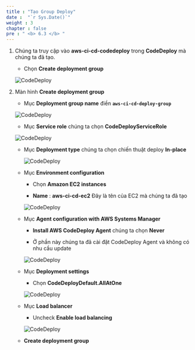 ```yaml
---
title : "Tạo Group Deploy"
date :  "`r Sys.Date()`" 
weight : 3
chapter : false
pre : " <b> 6.3 </b> "
---
```


1. Chúng ta truy cập vào **aws-ci-cd-codedeploy** trong **CodeDeploy** mà chúng ta đã tạo.

    - Chọn **Create deployment group**

    ![CodeDeploy](/images/6-CodeDeploy/4.png)

2. Màn hình **Create deployment group**

    - Mục **Deployment group name** điền **```aws-ci-cd-deploy-group```**

    ![CodeDeploy](/images/6-CodeDeploy/5.png)

    - Mục **Service role** chúng ta chọn **CodeDeployServiceRole**

    ![CodeDeploy](/images/6-CodeDeploy/6.png)

    - Mục **Deployment type** chúng ta chọn chiến thuật deploy **In-place**

        ![CodeDeploy](/images/6-CodeDeploy/7.png)

    - Mục **Environment configuration**

        - Chọn **Amazon EC2 instances**

        - **Name** : **aws-ci-cd-ec2** Đây là tên của EC2 mà chúng ta đã tạo

        ![CodeDeploy](/images/6-CodeDeploy/8.png)

    - Mục **Agent configuration with AWS Systems Manager**

        - **Install AWS CodeDeploy Agent** chúng ta chọn **Never**

        - Ở phần này chúng ta đã cài đặt CodeDeploy Agent và không có nhu cầu update

        ![CodeDeploy](/images/6-CodeDeploy/9.png)

    - Mục **Deployment settings** 

        - Chọn **CodeDeployDefault.AllAtOne**

        ![CodeDeploy](/images/6-CodeDeploy/10.png)

    - Mục **Load balancer**

        - Uncheck **Enable load balancing**

        ![CodeDeploy](/images/6-CodeDeploy/11.png)

    - **Create deployment group**








